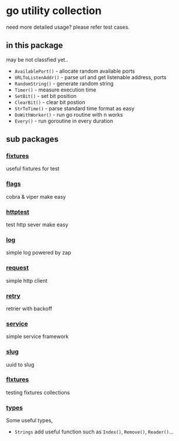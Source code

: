 # go utility collection

need more detailed usage? please refer test cases.

## in this package

may be not classfied yet..

- `AvailablePort()` - allocate random available ports
- `URLToListenAddr()` - parse url and get listenable address, ports
- `RandomString()` - generate random string
- `Timer()` - measure execution time
- `SetBit()` - set bit position
- `ClearBit()` - clear bit postion
- `StrToTime()` - parse standard time format as easy
- `DoWithWorker()` - run go routine with n works
- `Every()` - run goroutine in every duration

## sub packages

### [fixtures](flxtures)

useful fixtures for test

### [flags](flags)

cobra & viper make easy

### [httptest](httptest)

test http sever make easy

### [log](log)

simple log powered by zap

### [request](request)

simple http client

### [retry](retry)

retrier with backoff

### [service](service)

simple service framework

### [slug](slug)

uuid to slug

### [flxtures](fixtures)

testing fixtures collections

### [types](types)

Some useful types,

- `Strings` add useful function such as `Index()`, `Remove()`, `Reader()`...

